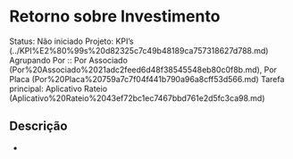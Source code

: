 # Retorno sobre Investimento

Status: Não iniciado
Projeto: KPI’s (../KPI%E2%80%99s%20d82325c7c49b48189ca757318627d788.md)
Agrupando Por :: Por Associado (Por%20Associado%2021adc2feed6d48f38545548eb80c0f8b.md), Por Placa (Por%20Placa%20759a7c7f04f441b790a96a8cff53d566.md)
Tarefa principal: Aplicativo Rateio (Aplicativo%20Rateio%2043ef72bc1ec7467bbd761e2d5fc3ca98.md)

## Descrição

-